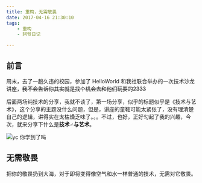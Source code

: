 ```yaml
---
title: 重构，无需敬畏
date: 2017-04-16 21:30:10
tags:
	- 重构
	- 轲爷日记

---
```




## 前言

周末，去了一趟久违的校园，参加了 HelloWorld 和我社联合举办的一次技术沙龙讲座，~~我不会告诉你其实就是找个机会去和他们玩耍的2333~~



后面两场纯技术的分享，我就不谈了，第一场分享，似乎的标题似乎是《技术与艺术》，这个分享的主题没什么问题，但是，讲座的童鞋可能太紧张了，没有理清楚自己的逻辑，讲得实在太枯燥乏味了。。。不过，也好，正好勾起了我的兴趣，今次，就来分享下什么是**技术♂与艺术**。



![yc 你学到了吗](https://hellovass-blog-1257365569.cos.ap-shanghai.myqcloud.com/yc%20%E4%BD%A0%E5%AD%A6%E5%88%B0%E4%BA%86%E5%90%97.jpg)



## 无需敬畏

把你的敬畏扔到大海，对于即将变得像空气和水一样普通的技术，无需对它敬畏。





